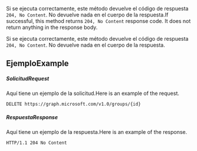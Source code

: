 <span data-ttu-id="5f98c-p102">Si se ejecuta correctamente, este método devuelve el código de respuesta `204, No Content`. No devuelve nada en el cuerpo de la respuesta.</span><span class="sxs-lookup"><span data-stu-id="5f98c-p102">If successful, this method returns `204, No Content` response code. It does not return anything in the response body.</span></span>

Si se ejecuta correctamente, este método devuelve el código de respuesta `204, No Content`. No devuelve nada en el cuerpo de la respuesta.

## <a name="example"></a><span data-ttu-id="5f98c-119">Ejemplo</span><span class="sxs-lookup"><span data-stu-id="5f98c-119">Example</span></span>
##### <a name="request"></a><span data-ttu-id="5f98c-120">Solicitud</span><span class="sxs-lookup"><span data-stu-id="5f98c-120">Request</span></span>
<span data-ttu-id="5f98c-121">Aquí tiene un ejemplo de la solicitud.</span><span class="sxs-lookup"><span data-stu-id="5f98c-121">Here is an example of the request.</span></span>
<!-- {
  "blockType": "request",
  "name": "delete_group"
}-->
```http
DELETE https://graph.microsoft.com/v1.0/groups/{id}
```
##### <a name="response"></a><span data-ttu-id="5f98c-122">Respuesta</span><span class="sxs-lookup"><span data-stu-id="5f98c-122">Response</span></span>
<span data-ttu-id="5f98c-123">Aquí tiene un ejemplo de la respuesta.</span><span class="sxs-lookup"><span data-stu-id="5f98c-123">Here is an example of the response.</span></span> 
<!-- {
  "blockType": "response",
  "truncated": true
} -->
```http
HTTP/1.1 204 No Content
```

<!-- uuid: 8fcb5dbc-d5aa-4681-8e31-b001d5168d79
2015-10-25 14:57:30 UTC -->
<!-- {
  "type": "#page.annotation",
  "description": "Delete group",
  "keywords": "",
  "section": "documentation",
  "tocPath": ""
}-->